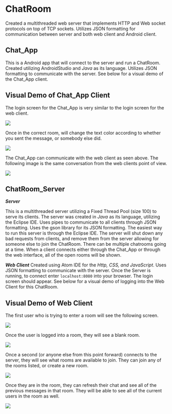 # ChatRoom

Created a multithreaded web server that implements HTTP and Web socket protocols on top of TCP sockets. Utilizes JSON formatting for communication between server and both web client and Android client.

## Chat_App

This is a Android app that will connect to the server and run a ChatRoom. Created utilizing AndroidStudio and *Java* as its language. Utilizes JSON formatting to communicate with the server. See below for a visual demo of the Chat_App client.

## Visual Demo of Chat_App Client

The login screen for the Chat_App is very similar to the login screen for the web client.

<img src="https://github.com/w-aldrich/schoolHighlights/tree/master/ChatRoom/DemoPictures/AndroidLogin.png"/>

Once in the correct room, will change the text color according to whether you sent the message, or somebody else did.

<img src="https://github.com/w-aldrich/schoolHighlights/tree/master/ChatRoom/DemoPictures/AndroidText.png"/>

The Chat_App can communicate with the web client as seen above. The following image is the same conversation from the web clients point of view.

<img src="https://github.com/w-aldrich/schoolHighlights/tree/master/ChatRoom/DemoPictures/WebToAndroid.png"/>

## ChatRoom_Server

***Server***

This is a multithreaded server utilizing a Fixed Thread Pool (size 100) to serve its clients. The server was created in *Java* as its language, utilizing the Eclipse IDE. Uses pipes to communicate to all clients through JSON formatting. Uses the gson library for its JSON formatting. The easiest way to run this server is through the Eclipse IDE. The server will shut down any bad requests from clients, and remove them from the server allowing for someone else to join the ChatRoom. There can be multiple chatrooms going at a time. When a client connects either through the Chat_App or through the web interface, all of the open rooms will be shown.

***Web Client***
Created using Atom IDE for the *Http, CSS, and JavaScript*. Uses JSON formatting to communicate with the server. Once the Server is running, to connect enter `localhost:8080` into your browser. The login screen should appear. See below for a visual demo of logging into the Web Client for this ChatRoom.


## Visual Demo of Web Client

The first user who is trying to enter a room will see the following screen.

<img src="https://github.com/w-aldrich/schoolHighlights/tree/master/ChatRoom/DemoPictures/FirstUserLogin.png"/>

Once the user is logged into a room, they will see a blank room.

<img src="https://github.com/w-aldrich/schoolHighlights/tree/master/ChatRoom/DemoPictures/FirstUserBlankRoom.png"/>

Once a second (or anyone else from this point forward) connects to the server, they will see what rooms are available to join. They can join any of the rooms listed, or create a new room.

<img src="https://github.com/w-aldrich/schoolHighlights/tree/master/ChatRoom/DemoPictures/SecondUserLogin.png"/>

Once they are in the room, they can refresh their chat and see all of the previous messages in that room. They will be able to see all of the current users in the room as well.

<img src="https://github.com/w-aldrich/schoolHighlights/tree/master/ChatRoom/DemoPictures/ChatRoomExample.png"/>
